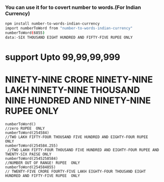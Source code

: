 ### You can use it for to covert number to words.(For Indian Currency)

```sh
npm install number-to-words-indian-currency
import numberToWord from "number-to-words-indian-currency"
numberToWord(6855)
data:-SIX THOUSAND EIGHT HUNDRED AND FIFTY-FIVE RUPEE ONLY
```
# support Upto 99,99,99,999 

# NINETY-NINE CRORE NINETY-NINE LAKH NINETY-NINE THOUSAND NINE HUNDRED AND NINETY-NINE RUPEE  ONLY

 


```
numberToWord()
//zero RUPEE  ONLY
numberToWord(254584)
//TWO LAKH FIFTY-FOUR THOUSAND FIVE HUNDRED AND EIGHTY-FOUR RUPEE  ONLY
numberToWord(254584.255)
 //TWO LAKH FIFTY-FOUR THOUSAND FIVE HUNDRED AND EIGHTY-FOUR RUPEE AND TWENTY-SIX PAISE ONLY
numberToWord(2545258584)
//NUMBER OUT OF RANGE! RUPEE  ONLY
numberToWord(254584855)
// TWENTY-FIVE CRORE FOURTY-FIVE LAKH EIGHTY-FOUR THOUSAND EIGHT HUNDRED AND FIFTY-FIVE RUPEE  ONLY
```